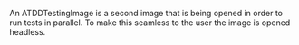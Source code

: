 An ATDDTestingImage is a second image that is being opened in order to run tests in parallel. To make this seamless to the user the image is opened headless.